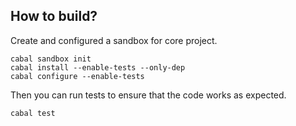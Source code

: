 ## How to build?

Create and configured a sandbox for core project.

```
cabal sandbox init
cabal install --enable-tests --only-dep
cabal configure --enable-tests
```

Then you can run tests to ensure that the code works as expected.

```
cabal test
```
